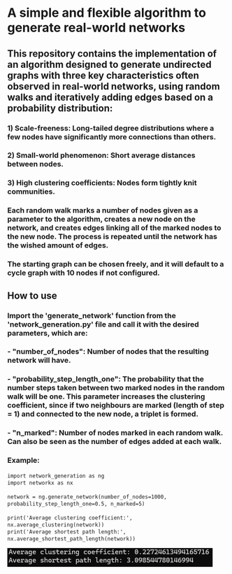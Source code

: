 # A simple and flexible algorithm to generate real-world networks

## This repository contains the implementation of an algorithm designed to generate undirected graphs with three key characteristics often observed in real-world networks, using random walks and iteratively adding edges based on a probability distribution:
### 1) Scale-freeness: Long-tailed degree distributions where a few nodes have significantly more connections than others.
### 2) Small-world phenomenon: Short average distances between nodes.
### 3) High clustering coefficients: Nodes form tightly knit communities.

### Each random walk marks a number of nodes given as a parameter to the algorithm, creates a new node on the network, and creates edges linking all of the marked nodes to the new node. The process is repeated until the network has the wished amount of edges.

### The starting graph can be chosen freely, and it will default to a cycle graph with 10 nodes if not configured.

## How to use
### Import the 'generate_network' function from the 'network_generation.py' file and call it with the desired parameters, which are:

### - "number_of_nodes": Number of nodes that the resulting network will have.

### - "probability_step_length_one": The probability that the number steps taken between two marked nodes in the random walk will be one. This parameter increases the clustering coefficient, since if two neighbours are marked (length of step = 1) and connected to the new node, a triplet is formed.

### - "n_marked": Number of nodes marked in each random walk. Can also be seen as the number of edges added at each walk.

### Example:
```
import network_generation as ng
import networkx as nx

network = ng.generate_network(number_of_nodes=1000, probability_step_length_one=0.5, n_marked=5)

print('Average clustering coefficient:', nx.average_clustering(network))
print('Average shortest path length:', nx.average_shortest_path_length(network))
```
![example2](./images/example2.png)
